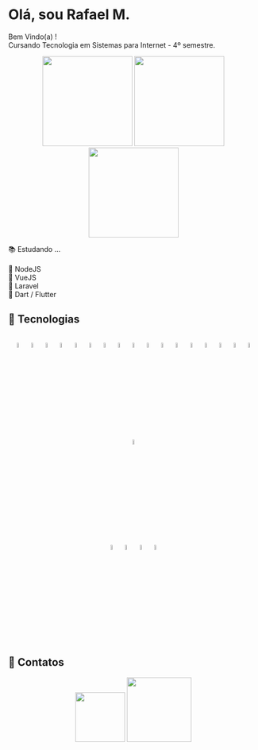 # Olá, sou Rafael M.

Bem Vindo(a) ! <br>
Cursando Tecnologia em Sistemas para Internet - 4º semestre.

<div align="center">
  <img height="181em" src="https://github-readme-stats.vercel.app/api?username=Mr-R4F&theme=github_dark&show_icons=true&include_all_commits=true&count_private=true&hide_border=true&border_radius=10">
  <img height="181em" src="https://github-readme-stats.vercel.app/api/top-langs/?username=Mr-R4F&theme=github_dark&layout=compact&hide_border=true&border_radius=10">
</div>

<div align="center">
  <img height="181em" src="https://github-readme-streak-stats.herokuapp.com?user=Mr-R4F&theme=github-dark-blue&hide_border=true&border_radius=10&locale=pt_BR&date_format=j%20M%5B%20Y%5D">
</div>

📚 Estudando ... <br><br>
📎 NodeJS <br>
📎 VueJS <br>
📎 Laravel <br>
📎 Dart / Flutter <br>

## 🧰 Tecnologias

<div align="center"><br>
  <img alt="HTML5" width="5%" align="center" src="https://cdn.jsdelivr.net/gh/devicons/devicon/icons/html5/html5-plain.svg">
  <img alt="CSS3" width="5%" align="center" src="https://cdn.jsdelivr.net/gh/devicons/devicon/icons/css3/css3-plain.svg">
  <img alt="JAVASCRIPT" width="5%" align="center" src="https://cdn.jsdelivr.net/gh/devicons/devicon/icons/javascript/javascript-original.svg">
  <img alt="TYPESCRIPT" width="5%" align="center" src="https://cdn.jsdelivr.net/gh/devicons/devicon/icons/typescript/typescript-plain.svg">
  <img alt="BOOTSTRAP" width="5%" align="center" src="https://cdn.jsdelivr.net/gh/devicons/devicon/icons/bootstrap/bootstrap-original.svg">
  <img alt="WORDPRESS" width="5%" align="center" src="https://cdn.jsdelivr.net/gh/devicons/devicon/icons/wordpress/wordpress-plain.svg">
  <img alt="NODE-JS" width="5%" align="center" src="https://cdn.jsdelivr.net/gh/devicons/devicon/icons/nodejs/nodejs-original.svg">
  <img alt="JQUERY" width="5%" align="center" src="https://cdn.jsdelivr.net/gh/devicons/devicon/icons/jquery/jquery-plain.svg">
  <img alt="LESS" width="5%" align="center" src="https://cdn.jsdelivr.net/gh/devicons/devicon/icons/less/less-plain-wordmark.svg">
  <img alt="ANGULAR" width="5%" align="center" src="https://cdn.jsdelivr.net/gh/devicons/devicon/icons/angularjs/angularjs-plain.svg">
  <img alt="PHP" width="5%" align="center" src="https://cdn.jsdelivr.net/gh/devicons/devicon/icons/php/php-plain.svg">
  <img alt="MSSQL" width="5%" align="center" src="https://cdn.jsdelivr.net/gh/devicons/devicon/icons/microsoftsqlserver/microsoftsqlserver-plain.svg">
  <img alt="MySQL" width="5%" align="center" src="https://cdn.jsdelivr.net/gh/devicons/devicon/icons/mysql/mysql-plain.svg">  
  <img alt="LARAVEL" width="5%" align="center" src="https://cdn.jsdelivr.net/gh/devicons/devicon/icons/laravel/laravel-plain.svg">
  <img alt="FLUTTER" width="5%" align="center" src="https://cdn.jsdelivr.net/gh/devicons/devicon/icons/flutter/flutter-original.svg">
  <img alt="ELECTRON" width="5%" align="center" src="https://cdn.jsdelivr.net/gh/devicons/devicon/icons/electron/electron-original.svg">
  <img alt="EXPRESS" width="5%" align="center" src="https://cdn.jsdelivr.net/gh/devicons/devicon/icons/express/express-original.svg">
  <img alt="SEQUELIZE" width="5%" align="center" src="https://cdn.jsdelivr.net/gh/devicons/devicon/icons/sequelize/sequelize-original.svg">
</div>

<div align="center"><br>
    <img alt="PS" width="5%" align="center" src="https://cdn.jsdelivr.net/gh/devicons/devicon/icons/photoshop/photoshop-plain.svg">      
    <img alt="FIGMA" width="5%" align="center"  src="https://cdn.jsdelivr.net/gh/devicons/devicon/icons/figma/figma-original.svg">
    <img alt="VSCODE" width="5%" align="center" src="https://cdn.jsdelivr.net/gh/devicons/devicon/icons/vscode/vscode-original.svg">
    <img alt="GIT" width="5%" align="center" src="https://cdn.jsdelivr.net/gh/devicons/devicon/icons/git/git-plain.svg">
</div>

## 🔗 Contatos

<div align="center">
  <a href="#"><img width="100em" src="https://img.shields.io/badge/Gmail-D14836?style=for-the-badge&logo=gmail&logoColor=white"></a>
  <a href="https://www.linkedin.com/in/rafael-martins-soares/"><img width="130em" src="https://img.shields.io/badge/LinkedIn-0077B5?style=for-the-badge&logo=linkedin&logoColor=white"></a>
</div>
